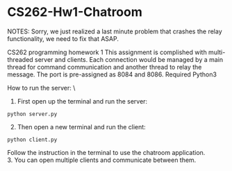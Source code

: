 # CS262-Hw1-Chatroom
NOTES: Sorry, we just realized a last minute problem that crashes the relay functionality, we need to fix that ASAP. 

CS262 programming homework 1
This assignment is complished with multi-threaded server and clients. Each connection would be managed by a main thread for command communication and another thread to relay the message.
The port is pre-assigned as 8084 and 8086. 
Required Python3

How to run the server: \
  1. First open up the terminal and run the server:
```
python server.py
```
  2. Then open a new terminal and run the client:
  
 ```
 python client.py
 ```
 Follow the instruction in the terminal to use the chatroom application. \
  3. You can open multiple clients and communicate between them.




